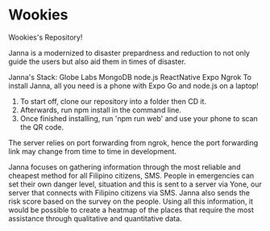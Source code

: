 # Wookies
Wookies's Repository!

Janna is a modernized to disaster prepardness and reduction to not only guide the users but also aid them in times of disaster.

Janna's Stack:
Globe Labs
MongoDB
node.js
ReactNative 
Expo
Ngrok
To install Janna, all you need is a phone with Expo Go and node.js on a laptop!

1. To start off, clone our repository into a folder then CD it.
2. Afterwards, run npm install in the command line.
3. Once finished installing, run 'npm run web' and use your phone to scan the QR code.

The server relies on port forwarding from ngrok, hence the port forwarding link may change from time to time in development.

Janna focuses on gathering information through the most reliable and cheapest method for all Filipino citizens, SMS. People in emergencies
can set their own danger level, situation and this is sent to a server via Yone, our server that connects with Filipino citizens via
SMS. Janna also sends the risk score based on the survey on the people. Using all this information, it would be possible to create a heatmap 
of the places that require the most assistance through qualitative and quantitative data.
